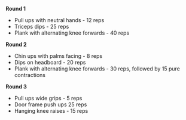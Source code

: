 **Round 1**
* Pull ups with neutral hands - 12 reps
* Triceps dips - 25 reps
* Plank with alternating knee forwards - 40 reps
 
**Round 2**
* Chin ups with palms facing - 8 reps
* Dips on headboard - 20 reps
* Plank with alternating knee forwards - 30 reps, followed by 15 pure contractions
 
**Round 3**
* Pull ups wide grips - 5 reps
* Door frame push ups 25 reps
* Hanging knee raises - 15 reps
